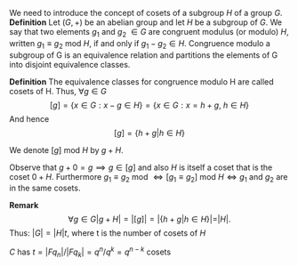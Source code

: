 We need to introduce the concept of cosets of a subgroup $H$ of a group $G$.
**Definition**
Let $(G, +)$ be an abelian group and let $H$ be a subgroup of $G$. We say that two elements $g_1$ and $g_{2}$ $∈ G$ are congruent modulus (or modulo) $H$, written $g_{1} ≡ g_{2} \text{ mod } H$, if and only if $g_{1} − g_{2} ∈ H$.
Congruence modulo a subgroup of G is an equivalence relation and partitions the elements of G into disjoint equivalence classes.

**Definition**
The equivalence classes for congruence modulo H are called cosets of H.
Thus, $∀g ∈ G$
$$
[g]=\{x\in G:x-g\in H\}=\{x\in G:x=h+g,~h\in H\}
$$
And hence
$$[g]=\{h+g|h\in H\}$$

We denote $[g]$ mod $H$ by $g + H$. 

Observe that $g+0=g \implies g\in[g]$ and also $H$ is itself a coset that is the coset $0 +H$.
Furthermore $g_{1}\equiv g_{2} \text{ mod } \iff [g_{1}\equiv g_{2}]\text{ mod }H \iff g_{1} \text{ and } g_{2}$ are in the same cosets.

**Remark** $$\forall g\in G\left.|g+H|=|[g]|=|\{h+g|h\in H\}|=|H|.\right. $$
Thus: $|G| =|H|t$, where t is the number of cosets of $H$

$C$ has $t = |Fq_{n} |/|Fq_{k} | = q^n /q^k  = q^{n−k}$ cosets

